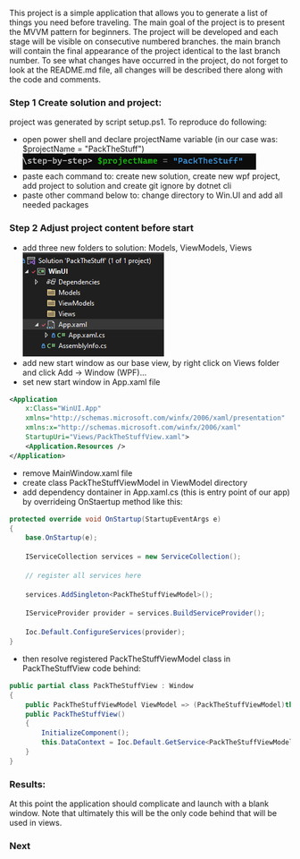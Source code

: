 This project is a simple application that allows you to generate a list of things you need before traveling.
The main goal of the project is to present the MVVM pattern for beginners. The project will be developed and each stage will be visible on consecutive numbered branches.
the main branch will contain the final appearance of the project identical to the last branch number.
To see what changes have occurred in the project, do not forget to look at the README.md file, all changes will be described there along with the code and comments.

### Step 1 Create solution and project:
project was generated by script setup.ps1. To reproduce do following:

- open power shell and  declare projectName variable (in our case was: $projectName = "PackTheStuff")
![Alt text](assets/image.png)
- paste each command to: create new solution, create new wpf project, add project to solution and create git ignore by dotnet cli
- paste other command below to: change directory to Win.UI and add all needed packages

### Step 2 Adjust project content before start
- add three new folders to solution: Models, ViewModels, Views
![Alt text](assets/folders.png)
- add new start window as our base view, by right click on Views folder and click Add -> Window (WPF)...
- set new start window in App.xaml file
```xml
<Application
    x:Class="WinUI.App"
    xmlns="http://schemas.microsoft.com/winfx/2006/xaml/presentation"
    xmlns:x="http://schemas.microsoft.com/winfx/2006/xaml"
    StartupUri="Views/PackTheStuffView.xaml">
    <Application.Resources />
</Application>
```
- remove MainWindow.xaml file
- create class PackTheStuffViewModel in ViewModel directory
- add dependency dontainer in App.xaml.cs (this is entry point of our app) by overrideing OnStaertup method like this:
```csharp
protected override void OnStartup(StartupEventArgs e)
{
    base.OnStartup(e);

    IServiceCollection services = new ServiceCollection();

    // register all services here

    services.AddSingleton<PackTheStuffViewModel>();

    IServiceProvider provider = services.BuildServiceProvider();

    Ioc.Default.ConfigureServices(provider);
}
```
- then resolve registered PackTheStuffViewModel class in PackTheStuffView code behind:
```csharp
public partial class PackTheStuffView : Window
{
    public PackTheStuffViewModel ViewModel => (PackTheStuffViewModel)this.DataContext;
    public PackTheStuffView()
    {
        InitializeComponent();
        this.DataContext = Ioc.Default.GetService<PackTheStuffViewModel>();
    }
}
```

### Results:

At this point the application should complicate and launch with a blank window. Note that ultimately this will be the only code behind that will be used in views.

### Next
